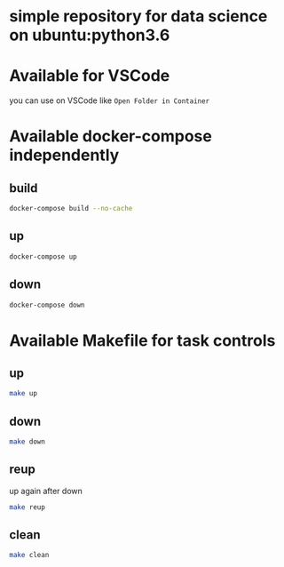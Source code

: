 # simple repository for data science on ubuntu:python3.6

# Available for VSCode
you can use on VSCode like `Open Folder in Container`

# Available docker-compose independently

## build

```bash
docker-compose build --no-cache
```

## up

```bash
docker-compose up
```

## down

```bash
docker-compose down
```

# Available Makefile for task controls

## up

```bash
make up
```

## down

```bash
make down
```

## reup

up again after down

```bash
make reup
```

## clean

```bash
make clean
```


